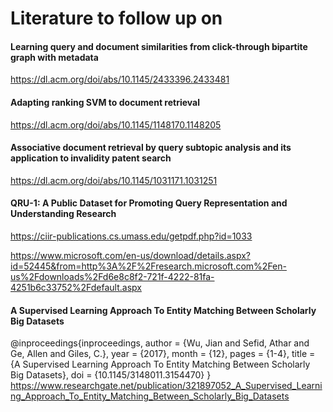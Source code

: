 Literature to follow up on
==========================

#### Learning query and document similarities from click-through bipartite graph with metadata

https://dl.acm.org/doi/abs/10.1145/2433396.2433481



#### Adapting ranking SVM to document retrieval

https://dl.acm.org/doi/abs/10.1145/1148170.1148205



#### Associative document retrieval by query subtopic analysis and its application to invalidity patent search

https://dl.acm.org/doi/abs/10.1145/1031171.1031251



#### QRU-1: A Public Dataset for Promoting Query Representation and Understanding Research

https://ciir-publications.cs.umass.edu/getpdf.php?id=1033

https://www.microsoft.com/en-us/download/details.aspx?id=52445&from=http%3A%2F%2Fresearch.microsoft.com%2Fen-us%2Fdownloads%2Fd6e8c8f2-721f-4222-81fa-4251b6c33752%2Fdefault.aspx



#### A Supervised Learning Approach To Entity Matching Between Scholarly Big Datasets

@inproceedings{inproceedings,
author = {Wu, Jian and Sefid, Athar and Ge, Allen and Giles, C.},
year = {2017},
month = {12},
pages = {1-4},
title = {A Supervised Learning Approach To Entity Matching Between Scholarly Big Datasets},
doi = {10.1145/3148011.3154470}
}
https://www.researchgate.net/publication/321897052_A_Supervised_Learning_Approach_To_Entity_Matching_Between_Scholarly_Big_Datasets




